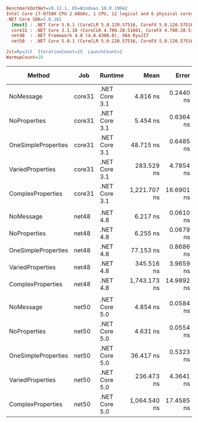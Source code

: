 ``` ini

BenchmarkDotNet=v0.12.1, OS=Windows 10.0.19042
Intel Core i7-9750H CPU 2.60GHz, 1 CPU, 12 logical and 6 physical cores
.NET Core SDK=5.0.101
  [Host] : .NET Core 5.0.1 (CoreCLR 5.0.120.57516, CoreFX 5.0.120.57516), X64 RyuJIT
  core31 : .NET Core 3.1.10 (CoreCLR 4.700.20.51601, CoreFX 4.700.20.51901), X64 RyuJIT
  net48  : .NET Framework 4.8 (4.8.4300.0), X64 RyuJIT
  net50  : .NET Core 5.0.1 (CoreCLR 5.0.120.57516, CoreFX 5.0.120.57516), X64 RyuJIT

Jit=RyuJit  IterationCount=15  LaunchCount=2  
WarmupCount=10  

```
|              Method |    Job |       Runtime |         Mean |      Error |     StdDev |  Ratio | RatioSD |  Gen 0 | Gen 1 | Gen 2 | Allocated |
|-------------------- |------- |-------------- |-------------:|-----------:|-----------:|-------:|--------:|-------:|------:|------:|----------:|
|           NoMessage | core31 | .NET Core 3.1 |     4.816 ns |  0.2440 ns |  0.3577 ns |   1.00 |    0.00 |      - |     - |     - |         - |
|        NoProperties | core31 | .NET Core 3.1 |     5.454 ns |  0.6364 ns |  0.9525 ns |   1.14 |    0.27 |      - |     - |     - |         - |
| OneSimpleProperties | core31 | .NET Core 3.1 |    48.715 ns |  0.6485 ns |  0.9505 ns |  10.18 |    0.87 |      - |     - |     - |         - |
|    VariedProperties | core31 | .NET Core 3.1 |   283.529 ns |  4.7854 ns |  7.1626 ns |  59.15 |    4.97 | 0.0153 |     - |     - |      96 B |
|   ComplexProperties | core31 | .NET Core 3.1 | 1,221.707 ns | 16.6901 ns | 24.9809 ns | 255.21 |   18.49 | 0.1259 |     - |     - |     800 B |
|                     |        |               |              |            |            |        |         |        |       |       |           |
|           NoMessage |  net48 |      .NET 4.8 |     6.217 ns |  0.0610 ns |  0.0913 ns |   1.00 |    0.00 |      - |     - |     - |         - |
|        NoProperties |  net48 |      .NET 4.8 |     6.255 ns |  0.0679 ns |  0.0974 ns |   1.01 |    0.02 |      - |     - |     - |         - |
| OneSimpleProperties |  net48 |      .NET 4.8 |    77.153 ns |  0.8686 ns |  1.3001 ns |  12.41 |    0.27 | 0.0050 |     - |     - |      32 B |
|    VariedProperties |  net48 |      .NET 4.8 |   345.516 ns |  3.9659 ns |  5.9360 ns |  55.58 |    1.13 | 0.0153 |     - |     - |      96 B |
|   ComplexProperties |  net48 |      .NET 4.8 | 1,743.173 ns | 14.9892 ns | 22.4352 ns | 280.44 |    5.67 | 0.1698 |     - |     - |    1075 B |
|                     |        |               |              |            |            |        |         |        |       |       |           |
|           NoMessage |  net50 | .NET Core 5.0 |     4.854 ns |  0.0584 ns |  0.0875 ns |   1.00 |    0.00 |      - |     - |     - |         - |
|        NoProperties |  net50 | .NET Core 5.0 |     4.631 ns |  0.0554 ns |  0.0829 ns |   0.95 |    0.03 |      - |     - |     - |         - |
| OneSimpleProperties |  net50 | .NET Core 5.0 |    36.417 ns |  0.5323 ns |  0.7967 ns |   7.50 |    0.19 |      - |     - |     - |         - |
|    VariedProperties |  net50 | .NET Core 5.0 |   236.473 ns |  4.3641 ns |  6.5320 ns |  48.73 |    1.63 | 0.0153 |     - |     - |      96 B |
|   ComplexProperties |  net50 | .NET Core 5.0 | 1,064.540 ns | 17.4585 ns | 26.1311 ns | 219.37 |    6.45 | 0.1259 |     - |     - |     800 B |
